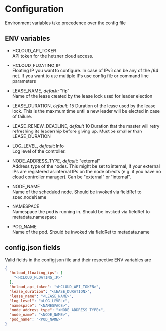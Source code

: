 # Configuration

Environment variables take precedence over the config file

## ENV variables

* HCLOUD_API_TOKEN  
API token for the hetzner cloud access.

* HCLOUD_FLOATING_IP  
Floating IP you want to configure. In case of IPv6 can be any of the /64 net. If you want to use multiple IPs use config file or command line parameters

* LEASE_NAME, *default:* "fip"  
Name of the lease created by the lease lock used for leader election

* LEASE_DURATION, *default:* 15
Duration of the lease used by the lease lock. This is the maximum time until a new leader will be elected in case of failure.

* LEASE_RENEW_DEADLINE, *default* 10
Duration that the master will retry refreshing its leadership before giving up.
Must be smaller than LEASE_DURATION

* LOG_LEVEL, *default*: Info  
Log level of the controller.

* NODE_ADDRESS_TYPE, *default:* "external"  
Address type of the nodes. This might be set to internal, if your external IPs are  registered as internal IPs on the node objects (e.g. if you have no cloud controller manager). Can be "external" or "internal".

* NODE_NAME  
Name of the scheduled node. Should be invoked via fieldRef to spec.nodeName

* NAMESPACE  
Namespace the pod is running in. Should be invoked via fieldRef to metadata.namespace

* POD_NAME  
Name of the pod. Should be invoked via fieldRef to metadata.name

## config.json fields

Valid fields in the config.json file and their respective ENV variables are

```json
{
  "hcloud_floating_ips": [
    "<HCLOUD_FLOATING_IP>"
  ],
  "hcloud_api_token": "<HCLOUD_API_TOKEN>",
  "lease_duration": "<LEASE_DURATION>",
  "lease_name": "<LEASE_NAME>",
  "log_level": "<LOG_LEVEL>",
  "namespace": "<NAMESPACE>",
  "node_address_type": "<NODE_ADDRESS_TYPE>",
  "node_name": "<NODE_NAME>",
  "pod_name": "<POD_NAME>"
}
```

